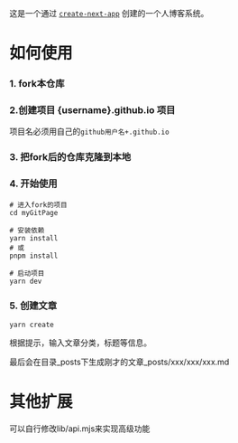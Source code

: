 这是一个通过
[`create-next-app`](https://github.com/vercel/next.js/tree/canary/packages/create-next-app)
创建的一个人博客系统。

# 如何使用
### 1. fork本仓库
### 2.创建项目 {username}.github.io 项目
项目名必须用自己的`github用户名+.github.io`
### 3. 把fork后的仓库克隆到本地
### 4. 开始使用

```shell
# 进入fork的项目
cd myGitPage

# 安装依赖
yarn install
# 或
pnpm install

# 启动项目
yarn dev
```

### 5. 创建文章
```shell
yarn create
```
根据提示，输入文章分类，标题等信息。

最后会在目录_posts下生成刚才的文章_posts/xxx/xxx/xxx.md

# 其他扩展
可以自行修改lib/api.mjs来实现高级功能
